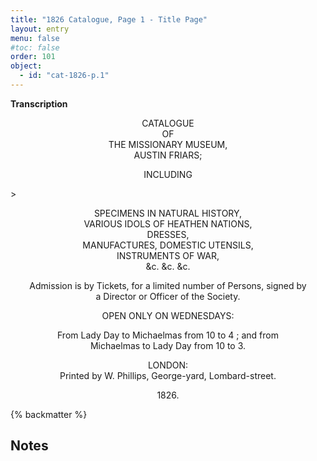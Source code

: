 ```yaml
---
title: "1826 Catalogue, Page 1 - Title Page"
layout: entry
menu: false
#toc: false
order: 101
object:
  - id: "cat-1826-p.1"
---
```

**Transcription**

<p style="text-align:center;">CATALOGUE<br>
OF<br>
THE MISSIONARY MUSEUM,<br>
AUSTIN FRIARS;</p>
<p style="text-align:center;">INCLUDING</p>>

<p style="text-align:center;">SPECIMENS IN NATURAL HISTORY,<br>
VARIOUS IDOLS OF HEATHEN NATIONS,<br>
DRESSES,<br>
MANUFACTURES, DOMESTIC UTENSILS,<br>
INSTRUMENTS OF WAR,<br>
&c. &c. &c.</p>

<p style="text-align:center;">Admission is by Tickets, for a limited number of Persons, signed by<br>
a Director or Officer of the Society.</p>

<p style="text-align:center;">OPEN ONLY ON WEDNESDAYS:</p>

<p style="text-align:center;">From Lady Day to Michaelmas from 10 to 4 ; and from<br>
Michaelmas to Lady Day from 10 to 3.</p>

<p style="text-align:center;">LONDON:<br>
Printed by W. Phillips, George-yard, Lombard-street.</p>

<p style="text-align:center;">1826.</p>

{% backmatter %}

## Notes
[^1]: Lady Day is the Feast of the Annunciation, normally celebrated on 25 March. Michaelmas is the Feast of Saints Michael, Gabriel and Raphael, normally celevrated on 19 September. The museum was evidently open an hour later during the summer months.
{% endbackmatter %}




